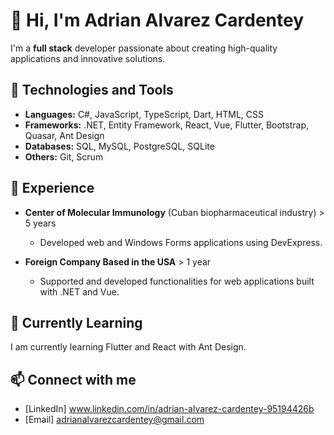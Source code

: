 # 👋 Hi, I'm Adrian Alvarez Cardentey  

I'm a **full stack** developer passionate about creating high-quality applications and innovative solutions. 

## 🚀 Technologies and Tools  

- **Languages:** C#, JavaScript, TypeScript, Dart, HTML, CSS  
- **Frameworks:** .NET, Entity Framework, React, Vue, Flutter, Bootstrap, Quasar, Ant Design  
- **Databases:** SQL, MySQL, PostgreSQL, SQLite  
- **Others:** Git, Scrum   

## 💼 Experience  

- **Center of Molecular Immunology** (Cuban biopharmaceutical industry) > 5 years  
  - Developed web and Windows Forms applications using DevExpress.  

- **Foreign Company Based in the USA** > 1 year  
  - Supported and developed functionalities for web applications built with .NET and Vue.

## 🌱 Currently Learning  

I am currently learning Flutter and React with Ant Design.  

<!-- ## 📝 Featured Projects  

- [Project Name 1](link-to-project1)  
  - Brief description of what the project does.  

- [Project Name 2](link-to-project2)  
  - Brief description of what the project does.  
-->
## 📫 Connect with me  

- [LinkedIn] www.linkedin.com/in/adrian-alvarez-cardentey-95194426b 
- [Email] adrianalvarezcardentey@gmail.com  

<!-- ## 📚 Recommended Resources  

- [Resource 1](link)  
- [Resource 2](link)  


 Here are some ideas to get you started:

- 🔭 I’m currently working on ...
- 🌱 I’m currently learning ...
- 👯 I’m looking to collaborate on ...
- 🤔 I’m looking for help with ...
- 💬 Ask me about ...
- 📫 How to reach me: ...
- 😄 Pronouns: ...
- ⚡ Fun fact: ...
-->
